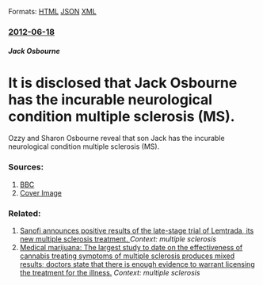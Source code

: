 
Formats: [HTML](/news/2012/06/18/it-is-disclosed-that-jack-osbourne-has-the-incurable-neurological-condition-multiple-sclerosis-ms.html)  [JSON](/news/2012/06/18/it-is-disclosed-that-jack-osbourne-has-the-incurable-neurological-condition-multiple-sclerosis-ms.json)  [XML](/news/2012/06/18/it-is-disclosed-that-jack-osbourne-has-the-incurable-neurological-condition-multiple-sclerosis-ms.xml)  

### [2012-06-18](/news/2012/06/18/index.md)

##### Jack Osbourne
# It is disclosed that Jack Osbourne has the incurable neurological condition multiple sclerosis (MS). 

Ozzy and Sharon Osbourne reveal that son Jack has the incurable neurological condition multiple sclerosis (MS).


### Sources:

1. [BBC](http://www.bbc.co.uk/news/entertainment-arts-18478530)
1. [Cover Image](https://ichef-1.bbci.co.uk/news/1024/media/images/60963000/jpg/_60963734_jackosbourne2.jpg)

### Related:

1. [Sanofi announces positive results of the late-stage trial of Lemtrada, its new multiple sclerosis treatment. ](/news/2011/07/11/sanofi-announces-positive-results-of-the-late-stage-trial-of-lemtrada-its-new-multiple-sclerosis-treatment.md) _Context: multiple sclerosis_
2. [ Medical marijuana: The largest study to date on the effectiveness of cannabis treating symptoms of multiple sclerosis produces mixed results; doctors state that there is enough evidence to warrant licensing the treatment for the illness.](/news/2003/11/7/medical-marijuana-the-largest-study-to-date-on-the-effectiveness-of-cannabis-treating-symptoms-of-multiple-sclerosis-produces-mixed-result.md) _Context: multiple sclerosis_
